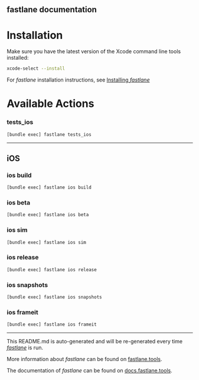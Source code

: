 fastlane documentation
----

# Installation

Make sure you have the latest version of the Xcode command line tools installed:

```sh
xcode-select --install
```

For _fastlane_ installation instructions, see [Installing _fastlane_](https://docs.fastlane.tools/#installing-fastlane)

# Available Actions

### tests_ios

```sh
[bundle exec] fastlane tests_ios
```



----


## iOS

### ios build

```sh
[bundle exec] fastlane ios build
```



### ios beta

```sh
[bundle exec] fastlane ios beta
```



### ios sim

```sh
[bundle exec] fastlane ios sim
```



### ios release

```sh
[bundle exec] fastlane ios release
```



### ios snapshots

```sh
[bundle exec] fastlane ios snapshots
```



### ios frameit

```sh
[bundle exec] fastlane ios frameit
```



----

This README.md is auto-generated and will be re-generated every time [_fastlane_](https://fastlane.tools) is run.

More information about _fastlane_ can be found on [fastlane.tools](https://fastlane.tools).

The documentation of _fastlane_ can be found on [docs.fastlane.tools](https://docs.fastlane.tools).
